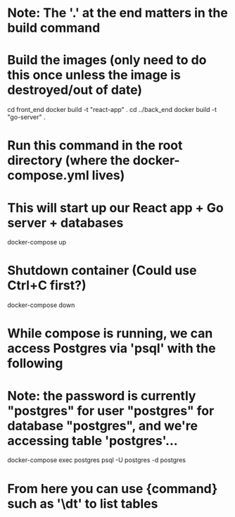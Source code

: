 # Note: The '.' at the end matters in the build command

# Build the images (only need to do this once unless the image is destroyed/out of date)

cd front_end
docker build -t "react-app" .
cd ../back_end
docker build -t "go-server" .

# Run this command in the root directory (where the docker-compose.yml lives)

# This will start up our React app + Go server + databases

docker-compose up

# Shutdown container (Could use Ctrl+C first?)

docker-compose down

# While compose is running, we can access Postgres via 'psql' with the following

# Note: the password is currently "postgres" for user "postgres" for database "postgres", and we're accessing table 'postgres'...

docker-compose exec postgres psql -U postgres -d postgres

# From here you can use \{command} such as '\dt' to list tables
